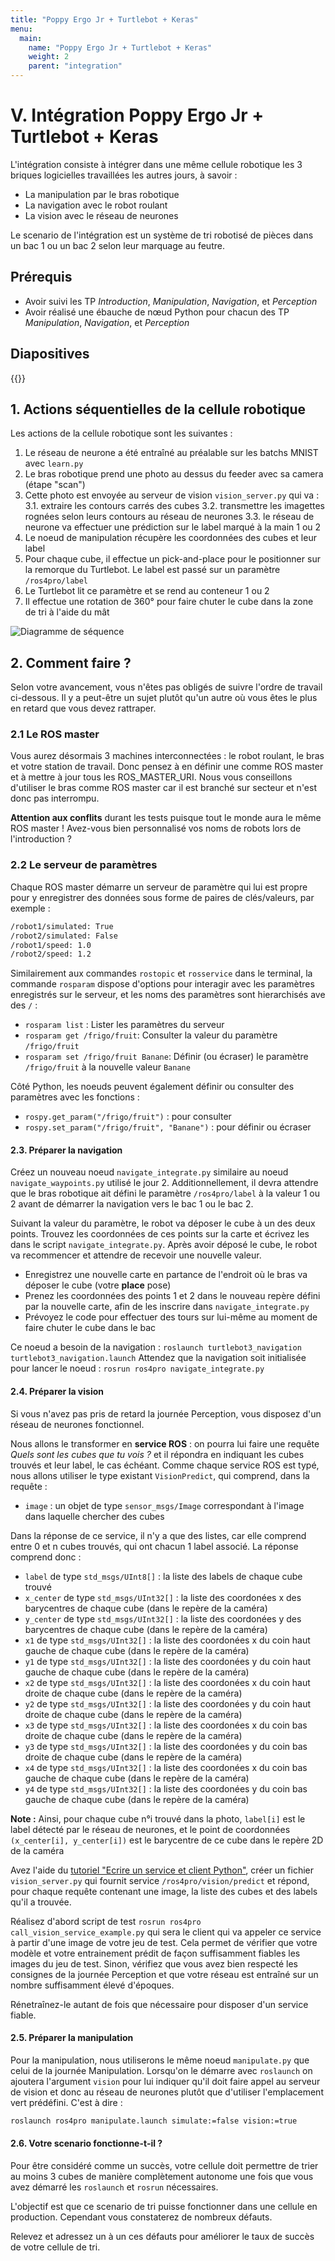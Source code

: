 ```yaml
---
title: "Poppy Ergo Jr + Turtlebot + Keras"
menu:
  main:
    name: "Poppy Ergo Jr + Turtlebot + Keras"
    weight: 2
    parent: "integration"
---
```


# V. Intégration Poppy Ergo Jr + Turtlebot + Keras

L'intégration consiste à intégrer dans une même cellule robotique les 3 briques logicielles travaillées les autres jours, à savoir :

* La manipulation par le bras robotique
* La navigation avec le robot roulant
* La vision avec le réseau de neurones

Le scenario de l'intégration est un système de tri robotisé de pièces dans un bac 1 ou un bac 2 selon leur marquage au feutre.

## Prérequis

* Avoir suivi les TP *Introduction*, *Manipulation*, *Navigation*, et *Perception*
* Avoir réalisé une ébauche de nœud Python pour chacun des TP *Manipulation*, *Navigation*, et *Perception*

## Diapositives

{{<pdf src="https://files.ros4.pro/integration.pdf" >}}

## 1. Actions séquentielles de la cellule robotique

Les actions de la cellule robotique sont les suivantes :

1. Le réseau de neurone a été entraîné au préalable sur les batchs MNIST avec `learn.py`
2. Le bras robotique prend une photo au dessus du feeder avec sa camera (étape "scan")
3. Cette photo est envoyée au serveur de vision `vision_server.py` qui va :
  3.1. extraire les contours carrés des cubes
  3.2. transmettre les imagettes rognées selon leurs contours au réseau de neurones
  3.3. le réseau de neurone va effectuer une prédiction sur le label marqué à la main 1 ou 2
4. Le noeud de manipulation récupère les coordonnées des cubes et leur label
5. Pour chaque cube, il effectue un pick-and-place pour le positionner sur la remorque du Turtlebot. Le label est passé sur un paramètre `/ros4pro/label`
6. Le Turtlebot lit ce paramètre et se rend au conteneur 1 ou 2
7. Il effectue une rotation de 360° pour faire chuter le cube dans la zone de tri à l'aide du mât

![Diagramme de séquence](img/UML_integration.png)

## 2. Comment faire ?

Selon votre avancement, vous n'êtes pas obligés de suivre l'ordre de travail ci-dessous. Il y a peut-être un sujet plutôt qu'un autre où vous êtes le plus en retard que vous devez rattraper.

### 2.1 Le ROS master

Vous aurez désormais 3 machines interconnectées : le robot roulant, le bras et votre station de travail. Donc pensez à en définir une comme ROS master et à mettre à jour tous les ROS_MASTER_URI. Nous vous conseillons d'utiliser le bras comme ROS master car il est branché sur secteur et n'est donc pas interrompu.

**Attention aux conflits** durant les tests puisque tout le monde aura le même ROS master ! Avez-vous bien personnalisé vos noms de robots lors de l'introduction ?

### 2.2 Le serveur de paramètres

Chaque ROS master démarre un serveur de paramètre qui lui est propre pour y enregistrer des données sous forme de paires de clés/valeurs, par exemple :

```bash
/robot1/simulated: True
/robot2/simulated: False
/robot1/speed: 1.0
/robot2/speed: 1.2
```

Similairement aux commandes `rostopic` et `rosservice` dans le terminal, la commande `rosparam` dispose d'options pour interagir avec les paramètres enregistrés sur le serveur, et les noms des paramètres sont hierarchisés ave des `/` :

* `rosparam list` : Lister les paramètres du serveur
* `rosparam get /frigo/fruit`: Consulter la valeur du paramètre `/frigo/fruit`
* `rosparam set /frigo/fruit Banane`: Définir (ou écraser) le paramètre `/frigo/fruit` à la nouvelle valeur `Banane`

Côté Python, les noeuds peuvent également définir ou consulter des paramètres avec les fonctions :

* `rospy.get_param("/frigo/fruit")` : pour consulter
* `rospy.set_param("/frigo/fruit", "Banane")` : pour définir ou écraser

#### 2.3. Préparer la navigation

Créez un nouveau noeud `navigate_integrate.py` similaire au noeud `navigate_waypoints.py` utilisé le jour 2. Additionnellement, il devra attendre que le bras robotique ait défini le paramètre `/ros4pro/label` à la valeur 1 ou 2 avant de démarrer la navigation vers le bac 1 ou le bac 2.

Suivant la valeur du paramètre, le robot va déposer le cube à un des deux points. Trouvez les coordonnées de ces points sur la carte et écrivez les dans le script `navigate_integrate.py`. Après avoir déposé le cube, le robot va recommencer et attendre de recevoir une nouvelle valeur.

* Enregistrez une nouvelle carte en partance de l'endroit où le bras va déposer le cube (votre **place** pose)
* Prenez les coordonnées des points 1 et 2 dans le nouveau repère défini par la nouvelle carte, afin de les inscrire dans `navigate_integrate.py`
* Prévoyez le code pour effectuer des tours sur lui-même au moment de faire chuter le cube dans le  bac

Ce noeud a besoin de la navigation : `roslaunch turtlebot3_navigation turtlebot3_navigation.launch`
Attendez que la navigation soit initialisée pour lancer le noeud : `rosrun ros4pro navigate_integrate.py`

#### 2.4. Préparer la vision

Si vous n'avez pas pris de retard la journée Perception, vous disposez d'un réseau de neurones fonctionnel.

Nous allons le transformer en **service ROS** : on pourra lui faire une requête *Quels sont les cubes que tu vois ?* et il répondra en indiquant les cubes trouvés et leur label, le cas échéant. Comme chaque service ROS est typé, nous allons utiliser le type existant `VisionPredict`, qui comprend, dans la requête :

* `image` : un objet de type `sensor_msgs/Image` correspondant à l'image dans laquelle chercher des cubes

Dans la réponse de ce service, il n'y a que des listes, car elle comprend entre 0 et n cubes trouvés, qui ont chacun 1 label associé. La réponse comprend donc :

* `label` de type `std_msgs/UInt8[]` : la liste des labels de chaque cube trouvé
* `x_center` de type `std_msgs/UInt32[]` : la liste des coordonées x des barycentres de chaque cube (dans le repère de la caméra)
* `y_center` de type `std_msgs/UInt32[]` : la liste des coordonées y des barycentres de chaque cube (dans le repère de la caméra)
* `x1` de type `std_msgs/UInt32[]` : la liste des coordonées x du coin haut gauche de chaque cube (dans le repère de la caméra)
* `y1` de type `std_msgs/UInt32[]` : la liste des coordonées y du coin haut gauche de chaque cube (dans le repère de la caméra)
* `x2` de type `std_msgs/UInt32[]` : la liste des coordonées x du coin haut droite de chaque cube (dans le repère de la caméra)
* `y2` de type `std_msgs/UInt32[]` : la liste des coordonées y du coin haut droite de chaque cube (dans le repère de la caméra)
* `x3` de type `std_msgs/UInt32[]` : la liste des coordonées x du coin bas droite de chaque cube (dans le repère de la caméra)
* `y3` de type `std_msgs/UInt32[]` : la liste des coordonées y du coin bas droite de chaque cube (dans le repère de la caméra)
* `x4` de type `std_msgs/UInt32[]` : la liste des coordonées x du coin bas gauche de chaque cube (dans le repère de la caméra)
* `y4` de type `std_msgs/UInt32[]` : la liste des coordonées y du coin bas gauche de chaque cube (dans le repère de la caméra)

**Note :** Ainsi, pour chaque cube n°i trouvé dans la photo, `label[i]` est le label détecté par le réseau de neurones, et le point de coordonnées `(x_center[i], y_center[i])` est le barycentre de ce cube dans le repère 2D de la caméra  

Avez l'aide du [tutoriel "Ecrire un service et client Python"](http://wiki.ros.org/ROS/Tutorials/WritingServiceClient%28python%29), créer un fichier `vision_server.py` qui fournit service `/ros4pro/vision/predict` et répond, pour chaque requête contenant une image, la liste des cubes et des labels qu'il a trouvée.

Réalisez d'abord script de test `rosrun ros4pro call_vision_service_example.py` qui sera le client qui va appeler ce service à partir d'une image de votre jeu de test. Cela permet de vérifier que votre modèle et votre entrainement prédit de façon suffisamment fiables les images du jeu de test. Sinon, vérifiez que vous avez bien respecté les consignes de la journée Perception et que votre réseau est entraîné sur un nombre suffisamment élevé d'époques.

Rénetraînez-le autant de fois que nécessaire pour disposer d'un service fiable.

#### 2.5. Préparer la manipulation

Pour la manipulation, nous utiliserons le même noeud `manipulate.py` que celui de la journée Manipulation. Lorsqu'on le démarre avec `roslaunch` on ajoutera l'argument `vision` pour lui indiquer qu'il doit faire appel au serveur de vision et donc au réseau de neurones plutôt que d'utiliser l'emplacement vert prédéfini. C'est à dire :

```bash
roslaunch ros4pro manipulate.launch simulate:=false vision:=true
```

#### 2.6. Votre scenario fonctionne-t-il ?

Pour être considéré comme un succès, votre cellule doit permettre de trier au moins 3 cubes de manière complètement autonome une fois que vous avez démarré les `roslaunch` et `rosrun` nécessaires.

L'objectif est que ce scenario de tri puisse fonctionner dans une cellule en production. Cependant vous constaterez de nombreux défauts.

Relevez et adressez un à un ces défauts pour améliorer le taux de succès de votre cellule de tri.
